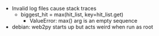 * Invalid log files cause stack traces
  * biggest_hit = max(hit_list, key=hit_list.get)
    * ValueError: max() arg is an empty sequence
* debian: web2py starts up but acts weird when run as root
